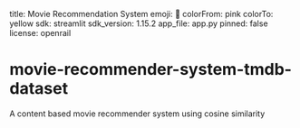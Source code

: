 title: Movie Recommendation System
emoji: 🦀
colorFrom: pink
colorTo: yellow
sdk: streamlit
sdk_version: 1.15.2
app_file: app.py
pinned: false
license: openrail

# movie-recommender-system-tmdb-dataset
A content based movie recommender system using cosine similarity
